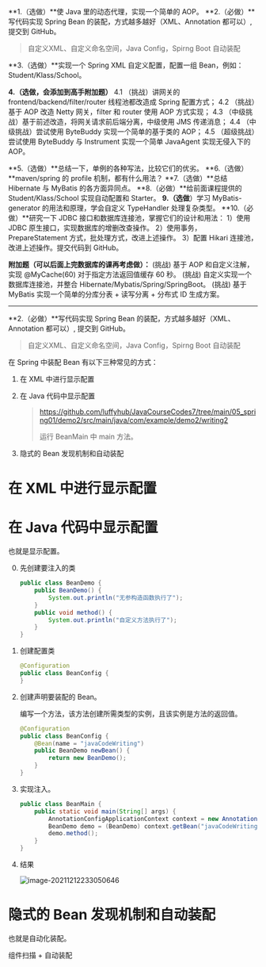 **1.（选做）**使 Java 里的动态代理，实现一个简单的 AOP。
**2.（必做）**写代码实现 Spring Bean 的装配，方式越多越好（XML、Annotation 都可以）, 提交到 GitHub。

> 自定义XML、自定义命名空间，Java Config，Spirng Boot 自动装配

**3.（选做）**实现一个 Spring XML 自定义配置，配置一组 Bean，例如：Student/Klass/School。

**4.（选做，会添加到高手附加题）**
4.1 （挑战）讲网关的 frontend/backend/filter/router 线程池都改造成 Spring 配置方式；
4.2 （挑战）基于 AOP 改造 Netty 网关，filter 和 router 使用 AOP 方式实现；
4.3 （中级挑战）基于前述改造，将网关请求前后端分离，中级使用 JMS 传递消息；
4.4 （中级挑战）尝试使用 ByteBuddy 实现一个简单的基于类的 AOP；
4.5 （超级挑战）尝试使用 ByteBuddy 与 Instrument 实现一个简单 JavaAgent 实现无侵入下的 AOP。

**5.（选做）**总结一下，单例的各种写法，比较它们的优劣。
**6.（选做）**maven/spring 的 profile 机制，都有什么用法？
**7.（选做）**总结 Hibernate 与 MyBatis 的各方面异同点。
**8.（必做）**给前面课程提供的 Student/Klass/School 实现自动配置和 Starter。
**9.（选做**）学习 MyBatis-generator 的用法和原理，学会自定义 TypeHandler 处理复杂类型。
**10.（必做）**研究一下 JDBC 接口和数据库连接池，掌握它们的设计和用法：
1）使用 JDBC 原生接口，实现数据库的增删改查操作。
2）使用事务，PrepareStatement 方式，批处理方式，改进上述操作。
3）配置 Hikari 连接池，改进上述操作。提交代码到 GitHub。

**附加题（可以后面上完数据库的课再考虑做）：**
(挑战) 基于 AOP 和自定义注解，实现 @MyCache(60) 对于指定方法返回值缓存 60 秒。
(挑战) 自定义实现一个数据库连接池，并整合 Hibernate/Mybatis/Spring/SpringBoot。
(挑战) 基于 MyBatis 实现一个简单的分库分表 + 读写分离 + 分布式 ID 生成方案。

---

**2.（必做）**写代码实现 Spring Bean 的装配，方式越多越好（XML、Annotation 都可以）, 提交到 GitHub。

> 自定义XML、自定义命名空间，Java Config，Spirng Boot 自动装配

在 Spring 中装配 Bean 有以下三种常见的方式：

1. 在 XML 中进行显示配置

   > 

2. 在 Java 代码中显示配置

   > https://github.com/luffyhub/JavaCourseCodes7/tree/main/05_spring01/demo2/src/main/java/com/example/demo2/writing2
   >
   > 运行 BeanMain 中 main 方法。

3. 隐式的 Bean 发现机制和自动装配

# 在 XML 中进行显示配置





# 在 Java 代码中显示配置

也就是显示配置。

0. 先创建要注入的类

   ```java
   public class BeanDemo {
       public BeanDemo() {
           System.out.println("无参构造函数执行了");
       }
       public void method() {
           System.out.println("自定义方法执行了");
       }
   }
   ```

1. 创建配置类

   ```java
   @Configuration
   public class BeanConfig {
   }
   ```

2. 创建声明要装配的 Bean。

   编写一个方法，该方法创建所需类型的实例，且该实例是方法的返回值。

   ```java
   @Configuration
   public class BeanConfig {
       @Bean(name = "javaCodeWriting")
       public BeanDemo newBean() {
           return new BeanDemo();
       }
   }
   ```

3. 实现注入。

   ```java
   public class BeanMain {
       public static void main(String[] args) {
           AnnotationConfigApplicationContext context = new AnnotationConfigApplicationContext(BeanConfig.class);
           BeanDemo demo = (BeanDemo) context.getBean("javaCodeWriting");
           demo.method();
       }
   }
   ```

4. 结果

   ![image-20211212233050646](https://vuffy.oss-cn-shenzhen.aliyuncs.com/img/202112122330119.png)

# 隐式的 Bean 发现机制和自动装配

也就是自动化装配。

组件扫描 + 自动装配

